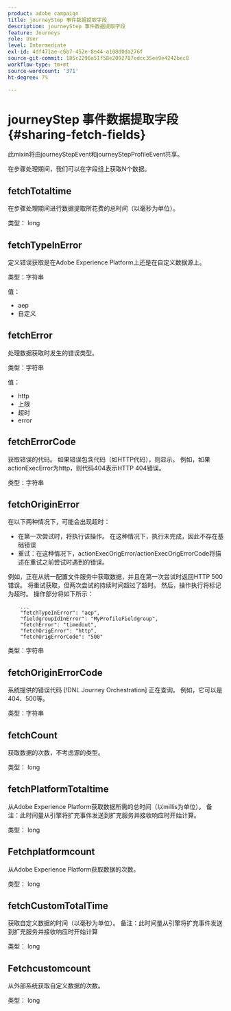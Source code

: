 ```yaml
---
product: adobe campaign
title: journeyStep 事件数据提取字段
description: journeyStep 事件数据提取字段
feature: Journeys
role: User
level: Intermediate
exl-id: 4df471ae-c6b7-452e-8e44-a108d0da276f
source-git-commit: 185c2296a51f58e2092787edcc35ee9e4242bec8
workflow-type: tm+mt
source-wordcount: '371'
ht-degree: 7%

---
```


# journeyStep 事件数据提取字段 {#sharing-fetch-fields}

此mixin将由journeyStepEvent和journeyStepProfileEvent共享。

在步骤处理期间，我们可以在字段组上获取N个数据。

## fetchTotaltime

在步骤处理期间进行数据提取所花费的总时间（以毫秒为单位）。

类型： long

## fetchTypeInError

定义错误获取是在Adobe Experience Platform上还是在自定义数据源上。

类型：字符串

值：
* aep
* 自定义

## fetchError

处理数据获取时发生的错误类型。

类型：字符串

值：
* http
* 上限
* 超时
* error

## fetchErrorCode

获取错误的代码。 如果错误包含代码（如HTTP代码），则显示。 例如，如果actionExecError为http，则代码404表示HTTP 404错误。

类型：字符串

## fetchOriginError

在以下两种情况下，可能会出现超时：

* 在第一次尝试时，将执行该操作。 在这种情况下，执行未完成，因此不存在基础错误
* 重试：在这种情况下，actionExecOrigError/actionExecOrigErrorCode将描述在重试之前尝试时遇到的错误。

例如，正在从统一配置文件服务中获取数据，并且在第一次尝试时返回HTTP 500错误。 将重试获取，但两次尝试的持续时间超过了超时。 然后，操作执行将标记为超时。 操作部分将如下所示：

```
    ...
    "fetchTypeInError": "aep",
    "fieldgroupIdInError": "MyProfileFieldgroup",
    "fetchError": "timedout",
    "fetchOrigError": "http",
    "fetchOrigErrorCode": "500"
```

类型：字符串

## fetchOriginErrorCode

系统提供的错误代码 [!DNL Journey Orchestration] 正在查询。 例如，它可以是404、500等。

类型：字符串

## fetchCount

获取数据的次数，不考虑源的类型。

类型： long

## fetchPlatformTotaltime

从Adobe Experience Platform获取数据所需的总时间（以millis为单位）。 备注：此时间量从引擎将扩充事件发送到扩充服务并接收响应时开始计算。

类型： long

## Fetchplatformcount

从Adobe Experience Platform获取数据的次数。

类型： long

## fetchCustomTotalTime

获取自定义数据的时间（以毫秒为单位）。 备注：此时间量从引擎将扩充事件发送到扩充服务并接收响应时开始计算

类型： long

## Fetchcustomcount

从外部系统获取自定义数据的次数。

类型： long
